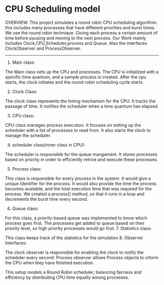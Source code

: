 # CPU Scheduling model
OVERVIEW:
This project simulates a round robin CPU scheduling algorithim. this includes many processes that have different priorities and burst times. We use the round robin technique. Giving each process a certain amount of time before pausing and moving to the next process. Our Work mainly includes Clock,CPU,Scheduler,process and Queue. Also the interfaces ClockObserver and ProcessObserver.
________________________________
1. Main class:

The Main class sets up the CPU and processes. The CPU is initialized with a specific time quantum, and a sample process is created.
After the cpu starts, the clock initiates and the round robin scheduling cycle starts.

2. Clock Class:

The clock class represents the timing mechanism for the CPU. It tracks the passage of time. It notifies the scheduler when a time quantum has elapsed.

3. CPU class:

CPU class manages process execution. It focuses on setting up the scheduler with a list of processes to read from. It also starts the clock to manage the scheduler.

4. scheduler class(inner class in CPU):

The scheduler is responsible for the queue mangament. It stores processes based on priority in order to efficiently retrive and execute these processes.

5. Process class:

This class is responsible for every process in the system. It would give a unique Identifier for the process. It would also provide the time the process becomes available, and the total execution time that was required for the process. We created a process() method, so that it runs in a loop and decrements the burst time every second.

6. Queue class:

For this class, a priority-based queue was implemented to know which process goes first. The processes get added to queue based on their priority level, so high priority processes would go first.
7. Statistics class:

This class keeps track of the statistics for the simulation
8. Observer Interfaces:

The clock observer is responsible for enabling the clock to notify the scheduler every second.
Process observer allows Process objects to inform the CPU when they have finished execution.


This setup models a Round Robin scheduler, balancing fairness and efficiency by distributing CPU time equally among processes.
